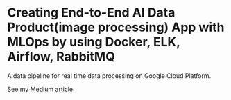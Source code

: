 # Creating End-to-End AI Data Product(image processing) App with MLOps by using Docker, ELK, Airflow, RabbitMQ
A data pipeline for real time data processing on Google Cloud Platform.

See my [Medium article:](https://medium.com/@koraycaglar/creating-end-to-end-ai-data-product-image-processing-app-with-mlops-by-using-docker-elk-airflow-15336ade44f9)
